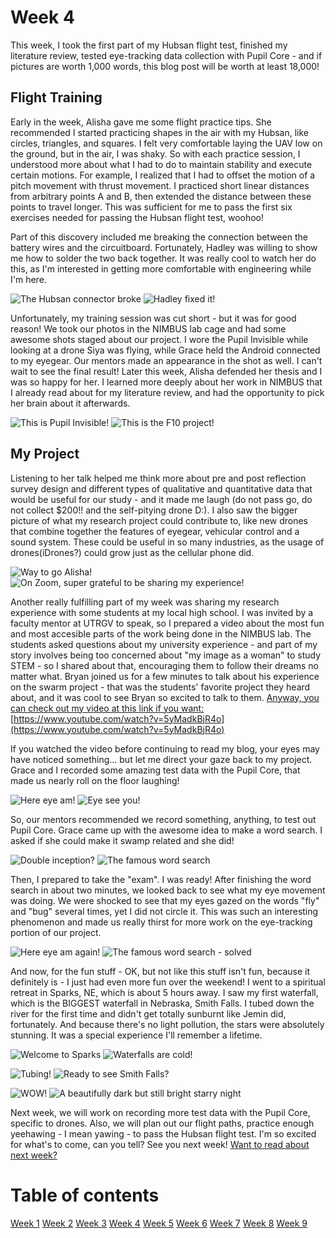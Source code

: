 # Week 4
This week, I took the first part of my Hubsan flight test, finished my literature review, tested eye-tracking data collection with Pupil Core - and if pictures are worth 1,000 words, this blog post will be worth at least 18,000! 

## Flight Training
Early in the week, Alisha gave me some flight practice tips. She recommended I started practicing shapes in the air with my Hubsan, like circles, triangles, and squares. I felt very comfortable laying the UAV low on the ground, but in the air, I was shaky. So with each practice session, I understood more about what I had to do to maintain stability and execute certain motions. For example, I realized that I had to offset the motion of a pitch movement with thrust movement. I practiced short linear distances from arbitrary points A and B, then extended the distance between these points to travel longer. This was sufficient for me to pass the first six exercises needed for passing the Hubsan flight test, woohoo!

Part of this discovery included me breaking the connection between the battery wires and the circuitboard. Fortunately, Hadley was willing to show me how to solder the two back together. It was really cool to watch her do this, as I'm interested in getting more comfortable with engineering while I'm here. 

![The Hubsan connector broke ](HallasWK4-01.jpg) ![Hadley fixed it! ](HallasWK4-02.jpg)

Unfortunately, my training session was cut short - but it was for good reason! We took our photos in the NIMBUS lab cage and had some awesome shots staged about our project. I wore the Pupil Invisible while looking at a drone Siya was flying, while Grace held the Android connected to my eyegear. Our mentors made an appearance in the shot as well. I can't wait to see the final result! Later this week, Alisha defended her thesis and I was so happy for her. I learned more deeply about her work in NIMBUS that I already read about for my literature review, and had the opportunity to pick her brain about it afterwards.

![This is Pupil Invisible! ](HallasWK4-03.jpg) ![This is the F10 project! ](HallasWK4-04.jpg)

## My Project
Listening to her talk helped me think more about pre and post reflection survey design and different types of qualitative and quantitative data that would be useful for our study - and it made me laugh (do not pass go, do not collect $200!! and the self-pitying drone D:). I also saw the bigger picture of what my research project could contribute to, like new drones that combine together the features of eyegear, vehicular control and a sound system. These could be useful in so many industries, as the usage of drones(iDrones?) could grow just as the cellular phone did.

![Way to go Alisha! ](HallasWK4-05.jpg) ![On Zoom, super grateful to be sharing my experience! ](HallasWK4-06.jpg) 

Another really fulfilling part of my week was sharing my research experience with some students at my local high school. I was invited by a faculty mentor at UTRGV to speak, so I prepared a video about the most fun and most accesible parts of the work being done in the NIMBUS lab. The students asked questions about my university experience - and part of my story involves being too concerned about "my image as a woman" to study STEM - so I shared about that, encouraging them to follow their dreams no matter what. Bryan joined us for a few minutes to talk about his experience on the swarm project - that was the students' favorite project they heard about, and it was cool to see Bryan so excited to talk to them. [Anyway, you can check out my video at this link if you want:](https://www.youtube.com/watch?v=5yMadkBjR4o)
[https://www.youtube.com/watch?v=5yMadkBjR4o](https://www.youtube.com/watch?v=5yMadkBjR4o)

If you watched the video before continuing to read my blog, your eyes may have noticed something... but let me direct your gaze back to my project. Grace and I recorded some amazing test data with the Pupil Core, that made us nearly roll on the floor laughing! 

![Here eye am! ](HallasWK4-07.jpg) ![Eye see you! ](HallasWK4-09.jpg)

So, our mentors recommended we record something, anything, to test out Pupil Core. Grace came up with the awesome idea to make a word search. I asked if she could make it swamp related and she did!

![Double inception? ](HallasWK4-08.jpg) ![The famous word search ](HallasWK4-10.jpg)

Then, I prepared to take the "exam". I was ready! After finishing the word search in about two minutes, we looked back to see what my eye movement was doing. We were shocked to see that my eyes gazed on the words "fly" and "bug" several times, yet I did not circle it. This was such an interesting phenomenon and made us really thirst for more work on the eye-tracking portion of our project.

![Here eye am again! ](HallasWK4-11.jpg) ![The famous word search - solved ](HallasWK4-12.jpg)

And now, for the fun stuff - OK, but not like this stuff isn't fun, because it definitely is - I just had even more fun over the weekend! I went to a spiritual retreat in Sparks, NE, which is about 5 hours away. I saw my first waterfall, which is the BIGGEST waterfall in Nebraska, Smith Falls. I tubed down the river for the first time and didn't get totally sunburnt like Jemin did, fortunately. And because there's no light pollution, the stars were absolutely stunning. It was a special experience I'll remember a lifetime. 

![Welcome to Sparks](HallasWK4-13.jpg) ![Waterfalls are cold! ](HallasWK4-14.jpg)

![Tubing!](HallasWK4-15.jpg) ![Ready to see Smith Falls? ](HallasWK4-16.jpg)

![WOW! ](HallasWK4-17.jpg) ![A beautifully dark but still bright starry night ](HallasWK4-18.jpg)

Next week, we will work on recording more test data with the Pupil Core, specific to drones. Also, we will plan out our flight paths, practice enough yeehawing - I mean yawing - to pass the Hubsan flight test. I'm so excited for what's to come, can you tell? See you next week! [Want to read about next week?](./5/HallasWK5.md)

# Table of contents
[Week 1](./1/HallasWK1.md)
[Week 2](./2/HallasWK2.md)
[Week 3](./3/HallasWK3.md)
[Week 4](./4/HallasWK4.md)
[Week 5](./5/HallasWK5.md)
[Week 6](./6/HallasWK6.md)
[Week 7](./7/HallasWK7.md)
[Week 8](./8/HallasWK8.md)
[Week 9](./9/HallasWK9.md)